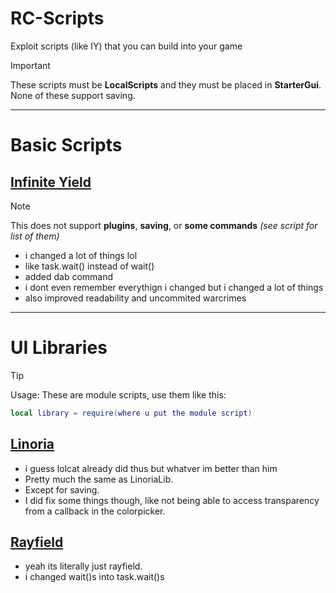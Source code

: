 # RC-Scripts
Exploit scripts (like IY) that you can build into your game

> [!IMPORTANT]
> These scripts must be **LocalScripts** and they must be placed in **StarterGui**.
> None of these support saving.

---

# Basic Scripts

## [Infinite Yield](Infinite%20Yield.lua)
> [!NOTE]
> This does not support **plugins**, **saving**, or **some commands** *(see script for list of them)*

* i changed a lot of things lol
* like task.wait() instead of wait()
* added dab command
* i dont even remember everythign i changed but i changed a lot of things
* also improved readability and uncommited warcrimes

---

# UI Libraries

> [!TIP]
> Usage:
> These are module scripts, use them like this:
> ```lua
> local library = require(where u put the module script)
> ```

## [Linoria](https://github.com/MaxxusX/RC-Scripts/raw/main/Linoria.rbxm)

* i guess lolcat already did thus but whatver im better than him
* Pretty much the same as LinoriaLib.
* Except for saving.
* I did fix some things though, like not being able to access transparency from a callback in the colorpicker.

## [Rayfield](https://github.com/MaxxusX/RC-Scripts/raw/main/Rayfield.rbxm)

* yeah its literally just rayfield.
* i changed wait()s into task.wait()s
